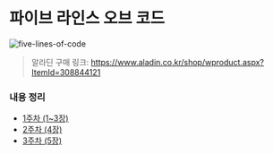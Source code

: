 # 파이브 라인스 오브 코드

![five-lines-of-code](https://github.com/areumsheep/TodayILearned/assets/48716298/6d7e1b1e-7b0b-48fd-ae65-6bdd1a244c59)

> 알라딘 구매 링크: https://www.aladin.co.kr/shop/wproduct.aspx?ItemId=308844121

### 내용 정리

- [1주차 (1~3장)](./1%EC%A3%BC%EC%B0%A8.md)
- [2주차 (4장)](./2%EC%A3%BC%EC%B0%A8.md)
- [3주차 (5장)](./3주차.md)
